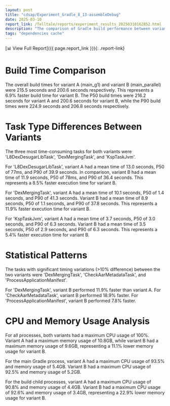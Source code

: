 ```yaml
---
layout: post
title: "cdsap/Experiment_Gradle_8_13-assembleDebug"
date: 2025-03-10
report_link: /Telltale/reports/experiment_results_20250310162852.html
description: "The comparison of Gradle build performance between variant A (main_g1) and variant B (main_parallel) reveals several key differences. Overall, variant B has a faster build time, with a mean time of 200.6 seconds compared to variant A's 215.5 seconds, a difference of 6.9%. The most time-consuming tasks across both variants are 'L8DexDesugarLibTask', 'DexMergingTask', and 'KspTaskJvm'. In terms of CPU and memory usage, both variants showed similar CPU usage, but variant A had a higher memory usage. "
tags: "dependencies cache"
---
```

[📊 View Full Report]({{ page.report_link }}){: .report-link}


# Build Time Comparison

The overall build times for variant A (main_g1) and variant B (main_parallel) were 215.5 seconds and 200.6 seconds respectively. This represents a 6.9% faster build time for variant B. The P50 build times were 216.2 seconds for variant A and 200.6 seconds for variant B, while the P90 build times were 224.9 seconds and 206.8 seconds respectively.

# Task Type Differences Between Variants

The three most time-consuming tasks for both variants were 'L8DexDesugarLibTask', 'DexMergingTask', and 'KspTaskJvm'. 

For 'L8DexDesugarLibTask', variant A had a mean time of 13.0 seconds, P50 of 77ms, and P90 of 39.9 seconds. In comparison, variant B had a mean time of 11.9 seconds, P50 of 78ms, and P90 of 36.4 seconds. This represents a 8.5% faster execution time for variant B.

For 'DexMergingTask', variant A had a mean time of 10.1 seconds, P50 of 1.4 seconds, and P90 of 41.3 seconds. Variant B had a mean time of 8.9 seconds, P50 of 1.1 seconds, and P90 of 37.8 seconds. This represents a 11.9% faster execution time for variant B.

For 'KspTaskJvm', variant A had a mean time of 3.7 seconds, P50 of 3.0 seconds, and P90 of 6.3 seconds. Variant B had a mean time of 3.5 seconds, P50 of 2.9 seconds, and P90 of 6.3 seconds. This represents a 5.4% faster execution time for variant B.

# Statistical Patterns

The tasks with significant timing variations (>10% difference) between the two variants were 'DexMergingTask', 'CheckAarMetadataTask', and 'ProcessApplicationManifest'. 

For 'DexMergingTask', variant B performed 11.9% faster than variant A. For 'CheckAarMetadataTask', variant B performed 18.9% faster. For 'ProcessApplicationManifest', variant B performed 7.8% faster.

# CPU and Memory Usage Analysis

For all processes, both variants had a maximum CPU usage of 100%. Variant A had a maximum memory usage of 10.8GB, while variant B had a maximum memory usage of 9.6GB, representing a 11.1% lower memory usage for variant B.

For the main Gradle process, variant A had a maximum CPU usage of 93.5% and memory usage of 5.4GB. Variant B had a maximum CPU usage of 92.5% and memory usage of 5.2GB.

For the build child processes, variant A had a maximum CPU usage of 90.8% and memory usage of 4.4GB. Variant B had a maximum CPU usage of 92.6% and memory usage of 3.4GB, representing a 22.9% lower memory usage for variant B.
